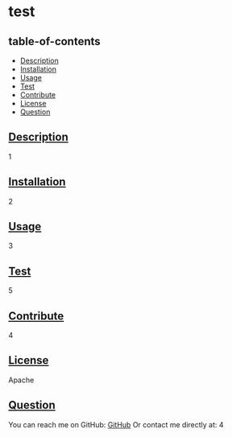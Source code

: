 

# test

## table-of-contents 

* [Description](#description)
* [Installation](#installation)
* [Usage](#usage)
* [Test](#test)
* [Contribute](#contribute)
* [License](#license)
* [Question](#question)

## [Description](#table-of-contents)
1


## [Installation](#table-of-contents)
2


## [Usage](#table-of-contents)
3


## [Test](#table-of-contents)
5


## [Contribute](#table-of-contents)
4


## [License](#table-of-contents)
Apache


## [Question](#table-of-contents)

You can reach me on GitHub: [GitHub](https://github.com/6)
Or contact me directly at: 4

